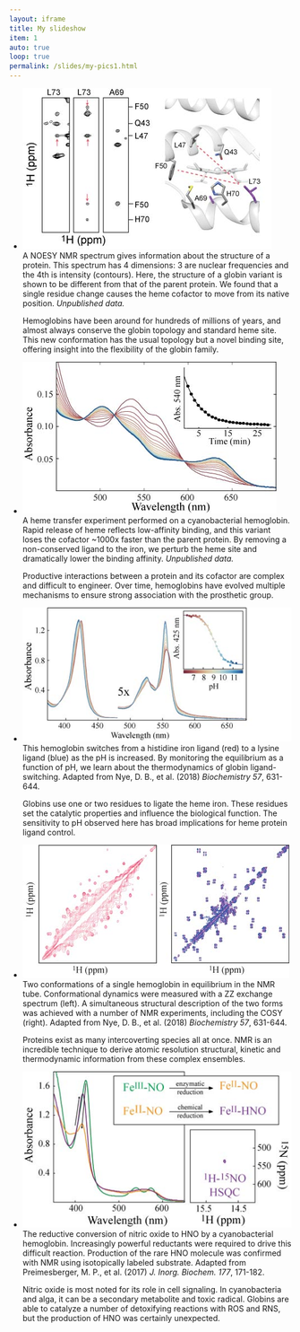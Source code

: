 ```yaml
---
layout: iframe
title: My slideshow
item: 1
auto: true
loop: true
permalink: /slides/my-pics1.html
---
```

* ![A nice pic of mine](my-pics1/img2.jpg)  
  A NOESY NMR spectrum gives information about the structure of a protein. This spectrum has 4 dimensions: 3 are nuclear frequencies and the 4th is intensity (contours). Here, the structure of a globin variant is shown to be different from that of the parent protein. We found that a single residue change causes the heme cofactor to move from its native position. <i>Unpublished data.</i>

  Hemoglobins have been around for hundreds of millions of years, and almost always conserve the globin topology and standard heme site. This new conformation has the usual topology but a novel binding site, offering insight into the flexibility of the globin family.
* ![A nice pic of mine](my-pics1/img1.jpg)  
  A heme transfer experiment performed on a cyanobacterial hemoglobin. Rapid release of heme reflects low-affinity binding, and this variant loses the cofactor ~1000x faster than the parent protein. By removing a non-conserved ligand to the iron, we perturb the heme site and dramatically lower the binding affinity. <i>Unpublished data.</i>

  Productive interactions between a protein and its cofactor are complex and difficult to engineer. Over time, hemoglobins have evolved multiple mechanisms to ensure strong association with the prosthetic group.
* ![A nice pic of mine](my-pics1/img3.jpg)  
  This hemoglobin switches from a histidine iron ligand (red) to a lysine ligand (blue) as the pH is increased. By monitoring the equilibrium as a function of pH, we learn about the thermodynamics of globin ligand-switching. Adapted from Nye, D. B., et al. (2018) <i>Biochemistry 57</i>, 631-644.

  Globins use one or two residues to ligate the heme iron. These residues set the catalytic properties and influence the biological function. The sensitivity to pH observed here has broad implications for heme protein ligand control.

* ![A nice pic of mine](my-pics1/img4.jpg)  
  Two conformations of a single hemoglobin in equilibrium in the NMR tube. Conformational dynamics were measured with a ZZ exchange spectrum (left). A simultaneous structural description of the two forms was achieved with a number of NMR experiments, including the COSY (right). Adapted from Nye, D. B., et al. (2018) <i>Biochemistry 57</i>, 631-644.

  Proteins exist as many intercoverting species all at once. NMR is an incredible technique to derive atomic resolution structural, kinetic and thermodynamic information from these complex ensembles.

* ![A nice pic of mine](my-pics1/img5.jpg)  
  The reductive conversion of nitric oxide to HNO by a cyanobacterial hemoglobin. Increasingly powerful reductants were required to drive this difficult reaction. Production of the rare HNO molecule was confirmed with NMR using isotopically labeled substrate. Adapted from Preimesberger, M. P., et al. (2017) <i>J. Inorg. Biochem. 177</i>, 171-182.

  Nitric oxide is most noted for its role in cell signaling. In cyanobacteria and alga, it can be a secondary metabolite and toxic radical. Globins are able to catalyze a number of detoxifying reactions with ROS and RNS, but the production of HNO was certainly unexpected.
